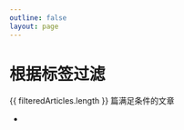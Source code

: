 ```yaml
---
outline: false
layout: page
---
```


<script setup>
import { articles as srcArticles, tags as srcTags } from "./tags.json"
import { ref, onMounted, computed } from 'vue';
const tagsData = ref(srcTags);
const articles = ref(srcArticles);
const checkedTags = ref([])

const getArticlesByTag = (tag) => {
  return articles.value.filter(article => article.tags.includes(tag))
};

const handleTagClick = (tag) => {
  const index = checkedTags.value.indexOf(tag)
  index === -1 ? checkedTags.value.push(tag) : checkedTags.value.splice(index, 1)
}

const filteredArticles = computed(() => {
  return articles.value.filter(article => checkedTags.value.every(tag => article.tags.includes(tag)))
})

const navToArticle = (path) => {
  window.location.href = path
}

</script>

<div class="mx-80 py-10 pos-relative">
  <div class="position-fixed h-auto w-60 pl-2 border-l-neutral-2 border-l-1 border-l-solid right-100">
    <h1 class="text-dark font-bolder text-6 pb-4">根据标签过滤</h1>
    <div class="text-3 my-2"><span class="text-indigo font-600 text-5">{{ filteredArticles.length }}</span> 篇满足条件的文章</div>
    <Tags :tags="tagsData" :checkedTags="checkedTags" @clickItem="handleTagClick" />
  </div>

  <div class="w-full pr-80 bg-white">
    <ul class="flex flex-wrap gap-y-4 gap-x-8">
      <li v-for="article in filteredArticles" :key="article.path">
        <ArticleCard :title="article.title" :tags="article.tags" :publishDate="article.publishDate" :path="article.path" :timeToRead="article.timeToRead" @click="navToArticle" />
      </li>
    </ul>
  </div>
</div>
